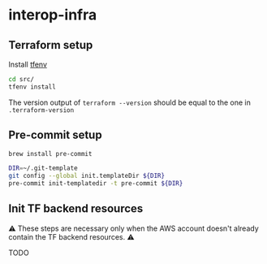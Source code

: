 # interop-infra

## Terraform setup

Install [tfenv](https://github.com/tfutils/tfenv)

```bash
cd src/
tfenv install
```

The version output of `terraform --version` should be equal to the one in `.terraform-version`

## Pre-commit setup

```bash
brew install pre-commit

DIR=~/.git-template
git config --global init.templateDir ${DIR}
pre-commit init-templatedir -t pre-commit ${DIR}
```

## Init TF backend resources

⚠️ These steps are necessary only when the AWS account doesn't already contain the TF backend resources. ⚠️

TODO
